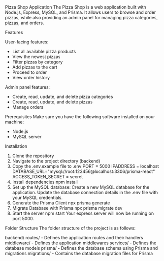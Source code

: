 Pizza Shop Application
The Pizza Shop is a web application built with Node.js, Express, MySQL, and Prisma. It allows users to browse and order pizzas, while also providing an admin panel for managing pizza categories, pizzas, and orders.

Features

User-facing features:

- List all available pizza products
- View the newest pizzas
- Filter pizzas by category
- Add pizzas to the cart
- Proceed to order
- View order history

Admin panel features:

- Create, read, update, and delete pizza categories
- Create, read, update, and delete pizzas
- Manage orders

Prerequisites
Make sure you have the following software installed on your machine:

- Node.js
- MySQL server

Installation

1. Clone the repository
2. Navigate to the project directory (backend)
3. Copy the .env.example file to .env
   PORT = 5000
   IPADDRESS = localhost
   DATABASE_URL="mysql://root:123456@localhost:3306/prisma-react"
   ACCESS_TOKEN_SECRET = secret
4. Install dependencies
   npm install
5. Set up the MySQL database:
   Create a new MySQL database for the application.
   Update the database connection details in the .env file with your MySQL credentials.
6. Generate the Prisma Client
   npx prisma generate
7. Migrate Database with Prisma
   npx prisma migrate dev
8. Start the server
   npm start
   Your express server will now be running on port 5000.

Folder Structure
The folder structure of the project is as follows:

backend/
routes/ - Defines the application routes and their handlers
middleware/ - Defines the application middlewares
services/ - Defines the database models
prisma/ - Defines the database schema using Prisma and migrations
migrations/ - Contains the database migration files for Prisma
